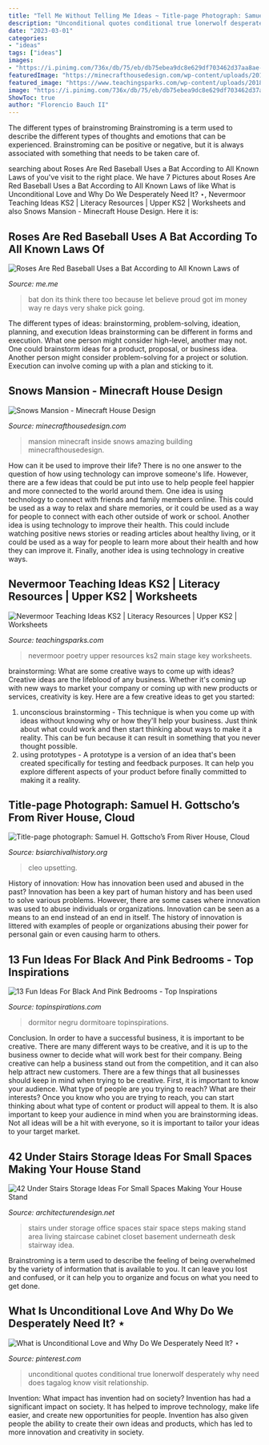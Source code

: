 ```yaml
---
title: "Tell Me Without Telling Me Ideas ~ Title-page Photograph: Samuel H. Gottscho’s From River House, Cloud"
description: "Unconditional quotes conditional true lonerwolf desperately why need does tagalog know visit relationship"
date: "2023-03-01"
categories:
- "ideas"
tags: ["ideas"]
images:
- "https://i.pinimg.com/736x/db/75/eb/db75ebea9dc8e629df703462d37aa8ae--receive-exploration.jpg"
featuredImage: "https://minecrafthousedesign.com/wp-content/uploads/2014/11/Snows-Mansion-minecraft-building-ideas-house-huge-amazing-inside-3.jpg"
featured_image: "https://www.teachingsparks.com/wp-content/uploads/2018/09/Nevermoor-poetry-3.png"
image: "https://i.pinimg.com/736x/db/75/eb/db75ebea9dc8e629df703462d37aa8ae--receive-exploration.jpg"
ShowToc: true
author: "Florencio Bauch II"
---
```



The different types of brainstroming
Brainstroming is a term used to describe the different types of thoughts and emotions that can be experienced. Brainstroming can be positive or negative, but it is always associated with something that needs to be taken care of.

	

		
searching about Roses Are Red Baseball Uses a Bat According to All Known Laws of you've visit to the right place. We have 7 Pictures about Roses Are Red Baseball Uses a Bat According to All Known Laws of like What is Unconditional Love and Why Do We Desperately Need It? ⋆, Nevermoor Teaching Ideas KS2 | Literacy Resources | Upper KS2 | Worksheets and also Snows Mansion - Minecraft House Design. Here it is:
		
    
## Roses Are Red Baseball Uses A Bat According To All Known Laws Of

<img loading=lazy src="https://pics.me.me/thumb_roses-are-red-baseball-uses-a-bat-according-to-all-63456477.png" onerror="this.onerror=null;this.src='https://tse2.mm.bing.net/th?id=OIP.Tk-cabqKL9HBoNfTTIU8cwAAAA&amp;pid=15.1';" alt="Roses Are Red Baseball Uses a Bat According to All Known Laws of">

_Source: me.me_

>bat don its think there too because let believe proud got im money way re days very shake pick going. 

	

The different types of ideas: brainstorming, problem-solving, ideation, planning, and execution
Ideas brainstorming can be different in forms and execution. What one person might consider high-level, another may not. One could brainstorm ideas for a product, proposal, or business idea. Another person might consider problem-solving for a project or solution. Execution can involve coming up with a plan and sticking to it.

    
## Snows Mansion - Minecraft House Design

<img loading=lazy src="https://minecrafthousedesign.com/wp-content/uploads/2014/11/Snows-Mansion-minecraft-building-ideas-house-huge-amazing-inside-3.jpg" onerror="this.onerror=null;this.src='https://tse1.mm.bing.net/th?id=OIP.UE2PpHByNQoho9OA_mnYNQHaFk&amp;pid=15.1';" alt="Snows Mansion - Minecraft House Design">

_Source: minecrafthousedesign.com_

>mansion minecraft inside snows amazing building minecrafthousedesign. 

	

How can it be used to improve their life?
There is no one answer to the question of how using technology can improve someone's life. However, there are a few ideas that could be put into use to help people feel happier and more connected to the world around them. One idea is using technology to connect with friends and family members online. This could be used as a way to relax and share memories, or it could be used as a way for people to connect with each other outside of work or school. Another idea is using technology to improve their health. This could include watching positive news stories or reading articles about healthy living, or it could be used as a way for people to learn more about their health and how they can improve it. Finally, another idea is using technology in creative ways.

    
## Nevermoor Teaching Ideas KS2 | Literacy Resources | Upper KS2 | Worksheets

<img loading=lazy src="https://www.teachingsparks.com/wp-content/uploads/2018/09/Nevermoor-poetry-3.png" onerror="this.onerror=null;this.src='https://tse4.mm.bing.net/th?id=OIP.NFwmi01oaFeB--0SI31iIAHaKz&amp;pid=15.1';" alt="Nevermoor Teaching Ideas KS2 | Literacy Resources | Upper KS2 | Worksheets">

_Source: teachingsparks.com_

>nevermoor poetry upper resources ks2 main stage key worksheets. 

	

brainstorming: What are some creative ways to come up with ideas?
Creative ideas are the lifeblood of any business. Whether it's coming up with new ways to market your company or coming up with new products or services, creativity is key. Here are a few creative ideas to get you started: 
1. unconscious brainstorming - This technique is when you come up with ideas without knowing why or how they'll help your business. Just think about what could work and then start thinking about ways to make it a reality. This can be fun because it can result in something that you never thought possible. 
2. using prototypes - A prototype is a version of an idea that's been created specifically for testing and feedback purposes. It can help you explore different aspects of your product before finally committed to making it a reality.

    
## Title-page Photograph: Samuel H. Gottscho’s From River House, Cloud

<img loading=lazy src="https://www.bsiarchivalhistory.org/BSI_Archival_History/Woodys_World_files/droppedImage_23.jpg" onerror="this.onerror=null;this.src='https://tse1.mm.bing.net/th?id=OIP.vGFc5rRozmuVzVvsdxGoOgHaKG&amp;pid=15.1';" alt="Title-page photograph: Samuel H. Gottscho’s From River House, Cloud">

_Source: bsiarchivalhistory.org_

>cleo upsetting. 

	

History of innovation: How has innovation been used and abused in the past?
Innovation has been a key part of human history and has been used to solve various problems. However, there are some cases where innovation was used to abuse individuals or organizations. Innovation can be seen as a means to an end instead of an end in itself. The history of innovation is littered with examples of people or organizations abusing their power for personal gain or even causing harm to others.

    
## 13 Fun Ideas For Black And Pink Bedrooms - Top Inspirations

<img loading=lazy src="https://topinspirations.com/wp-content/uploads/2016/04/pink-and-black-bedding-sets-queen-633x633.jpg" onerror="this.onerror=null;this.src='https://tse1.mm.bing.net/th?id=OIP.Q0GXHzxoSDOuAOzBvlDJ5wHaHa&amp;pid=15.1';" alt="13 Fun Ideas For Black And Pink Bedrooms - Top Inspirations">

_Source: topinspirations.com_

>dormitor negru dormitoare topinspirations. 

	

Conclusion.
In order to have a successful business, it is important to be creative. There are many different ways to be creative, and it is up to the business owner to decide what will work best for their company. Being creative can help a business stand out from the competition, and it can also help attract new customers. There are a few things that all businesses should keep in mind when trying to be creative.
First, it is important to know your audience. What type of people are you trying to reach? What are their interests? Once you know who you are trying to reach, you can start thinking about what type of content or product will appeal to them. It is also important to keep your audience in mind when you are brainstorming ideas. Not all ideas will be a hit with everyone, so it is important to tailor your ideas to your target market.

    
## 42 Under Stairs Storage Ideas For Small Spaces Making Your House Stand

<img loading=lazy src="http://cdn.architecturendesign.net/wp-content/uploads/2014/10/1-home-office-under-stairs-storage.jpg" onerror="this.onerror=null;this.src='https://tse2.mm.bing.net/th?id=OIP.nc5GLuVl8xLHLnYd_tZQbwHaF7&amp;pid=15.1';" alt="42 Under Stairs Storage Ideas For Small Spaces Making Your House Stand">

_Source: architecturendesign.net_

>stairs under storage office spaces stair space steps making stand area living staircase cabinet closet basement underneath desk stairway idea. 

	

Brainstroming is a term used to describe the feeling of being overwhelmed by the variety of information that is available to you. It can leave you lost and confused, or it can help you to organize and focus on what you need to get done.

    
## What Is Unconditional Love And Why Do We Desperately Need It? ⋆

<img loading=lazy src="https://i.pinimg.com/736x/db/75/eb/db75ebea9dc8e629df703462d37aa8ae--receive-exploration.jpg" onerror="this.onerror=null;this.src='https://tse2.mm.bing.net/th?id=OIP._PdiwGlBQskzNd6NlCq5nwHaLG&amp;pid=15.1';" alt="What is Unconditional Love and Why Do We Desperately Need It? ⋆">

_Source: pinterest.com_

>unconditional quotes conditional true lonerwolf desperately why need does tagalog know visit relationship. 

	

Invention: What impact has invention had on society?
Invention has had a significant impact on society. It has helped to improve technology, make life easier, and create new opportunities for people. Invention has also given people the ability to create their own ideas and products, which has led to more innovation and creativity in society.

